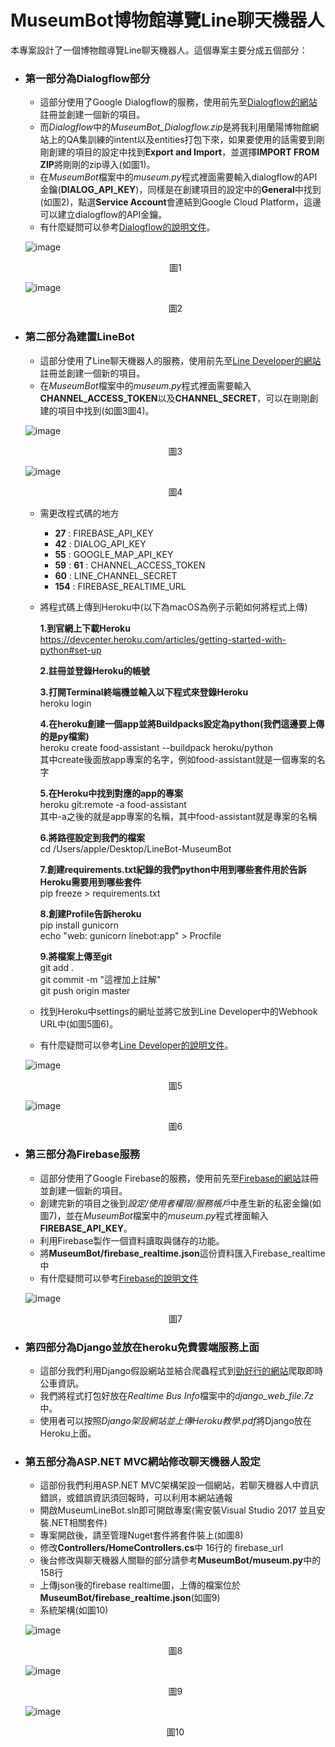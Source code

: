# MuseumBot博物館導覽Line聊天機器人
本專案設計了一個博物館導覽Line聊天機器人。這個專案主要分成五個部分：
* **<h3>第一部分為Dialogflow部分</h3>**
  * 這部分使用了Google Dialogflow的服務，使用前先至[Dialogflow的網站](https://dialogflow.com/)註冊並創建一個新的項目。  
  * 而*Dialogflow*中的*MuseumBot_Dialogflow.zip*是將我利用蘭陽博物館網站上的QA集訓練的intent以及entities打包下來，如果要使用的話需要到剛剛創建的項目的設定中找到**Export and Import**，並選擇**IMPORT FROM ZIP**將剛剛的zip導入(如圖1)。
  * 在*MuseumBot*檔案中的*museum.py*程式裡面需要輸入dialogflow的API金鑰(**DIALOG_API_KEY**)，同樣是在創建項目的設定中的**General**中找到(如圖2)，點選**Service Account**會連結到Google Cloud Platform，這邊可以建立dialogflow的API金鑰。
  * 有什麼疑問可以參考[Dialogflow的說明文件](https://dialogflow.com/docs/getting-started)。
    
  ![image](https://github.com/ArrowHuang/LineBot-MuseumBot/blob/master/Screenshot/Dialogflow2.png)    
  <p align="center">圖1</p>   
  
  ![image](https://github.com/ArrowHuang/LineBot-MuseumBot/blob/master/Screenshot/Dialogflow1.png)    
  <p align="center">圖2</p>   
  
* **<h3>第二部分為建置LineBot</h3>**  
  * 這部分使用了Line聊天機器人的服務，使用前先至[Line Developer的網站](https://developers.line.biz/en/)註冊並創建一個新的項目。
  * 在*MuseumBot*檔案中的*museum.py*程式裡面需要輸入**CHANNEL_ACCESS_TOKEN**以及**CHANNEL_SECRET**，可以在剛剛創建的項目中找到(如圖3圖4)。
  
  ![image](https://github.com/ArrowHuang/LineBot-MuseumBot/blob/master/Screenshot/LineBot1.png)    
  <p align="center">圖3</p>   
  
  ![image](https://github.com/ArrowHuang/LineBot-MuseumBot/blob/master/Screenshot/LineBot2.png)    
  <p align="center">圖4</p>   
  
  * 需更改程式碼的地方 
    - **27** : FIREBASE_API_KEY
    - **42** : DIALOG_API_KEY
    - **55** : GOOGLE_MAP_API_KEY
    - **59** : **61** : CHANNEL_ACCESS_TOKEN
    - **60** : LINE_CHANNEL_SECRET
    - **154** : FIREBASE_REALTIME_URL
      
  * 將程式碼上傳到Heroku中(以下為macOS為例子示範如何將程式上傳)  
    
    **1.到官網上下載Heroku**  
    https://devcenter.heroku.com/articles/getting-started-with-python#set-up  
      
    **2.註冊並登錄Heroku的帳號**  
      
    **3.打開Terminal終端機並輸入以下程式來登錄Heroku**  
    heroku login  
      
    **4.在heroku創建一個app並將Buildpacks設定為python(我們這邊要上傳的是py檔案)**  
    heroku create food-assistant --buildpack heroku/python  
    其中create後面放app專案的名字，例如food-assistant就是一個專案的名字
      
    **5.在Heroku中找到對應的app的專案**  
    heroku git:remote -a food-assistant  
    其中-a之後的就是app專案的名稱，其中food-assistant就是專案的名稱  
      
    **6.將路徑設定到我們的檔案**  
    cd /Users/apple/Desktop/LineBot-MuseumBot
      
    **7.創建requirements.txt紀錄的我們python中用到哪些套件用於告訴Heroku需要用到哪些套件**  
    pip freeze > requirements.txt  
      
    **8.創建Profile告訴heroku**  
    pip install gunicorn  
    echo "web: gunicorn linebot:app" > Procfile  
      
    **9.將檔案上傳至git**   
    git add .  
    git commit -m "這裡加上註解"  
    git push origin master  
      
  * 找到Heroku中settings的網址並將它放到Line Developer中的Webhook URL中(如圖5圖6)。      
  * 有什麼疑問可以參考[Line Developer的說明文件](https://developers.line.biz/en/docs/)。

  ![image](https://github.com/ArrowHuang/LineBot-MuseumBot/blob/master/Screenshot/LineBot1.png)    
  <p align="center">圖5</p>   
  
  ![image](https://github.com/ArrowHuang/LineBot-MuseumBot/blob/master/Screenshot/LineBot2.png)    
  <p align="center">圖6</p>   
  
* **<h3>第三部分為Firebase服務</h3>**    
  * 這部分使用了Google Firebase的服務，使用前先至[Firebase的網站](https://firebase.google.com/)註冊並創建一個新的項目。 
  * 創建完新的項目之後到*設定/使用者權限/服務帳戶*中產生新的私密金鑰(如圖7)，並在*MuseumBot*檔案中的*museum.py*程式裡面輸入**FIREBASE_API_KEY**。
  * 利用Firebase製作一個資料讀取與儲存的功能。
  * 將**MuseumBot/firebase_realtime.json**這份資料匯入Firebase_realtime中
  * 有什麼疑問可以參考[Firebase的說明文件](https://firebase.google.com/docs)  
     
  ![image](https://github.com/ArrowHuang/LineBot-MuseumBot/blob/master/Screenshot/Firebase.png)    
  <p align="center">圖7</p>   
     
* **<h3>第四部分為Django並放在heroku免費雲端服務上面</h3>**  
  * 這部分我們利用Django假設網站並結合爬蟲程式到[勁好行的網站](http://e-landbus.tw/eLandBus/RouteQuery.aspx)爬取即時公車資訊。    
  * 我們將程式打包好放在*Realtime Bus Info*檔案中的*django_web_file.7z*中。   
  * 使用者可以按照*Django架設網站並上傳Heroku教學.pdf*將Django放在Heroku上面。

* **<h3>第五部分為ASP.NET MVC網站修改聊天機器人設定</h3>**
  * 這部份我們利用ASP.NET MVC架構架設一個網站，若聊天機器人中資訊錯誤，或錯誤資訊須回報時，可以利用本網站通報
  * 開啟MuseumLineBot.sln即可開啟專案(需安裝Visual Studio 2017 並且安裝.NET相關套件)
  * 專案開啟後，請至管理Nuget套件將套件裝上(如圖8)
  * 修改**Controllers/HomeControllers.cs**中 16行的 firebase_url
  * 後台修改與聊天機器人關聯的部分請參考**MuseumBot/museum.py**中的158行
  * 上傳json後的firebase realtime圖，上傳的檔案位於**MuseumBot/firebase_realtime.json**(如圖9)
  * 系統架構(如圖10)
  
  ![image](https://github.com/b0543028/Museum-Linebot/blob/master/Screenshot/github_file.png)    
  <p align="center">圖8</p>
  
  ![image](https://github.com/b0543028/Museum-Linebot/blob/master/Screenshot/firebase_realtime.jpg)    
  <p align="center">圖9</p>
  
  ![image](https://github.com/b0543028/museum-linebot/blob/master/Screenshot/%E7%B3%BB%E7%B5%B1%E6%9E%B6%E6%A7%8B.jpg)    
  <p align="center">圖10</p> 
